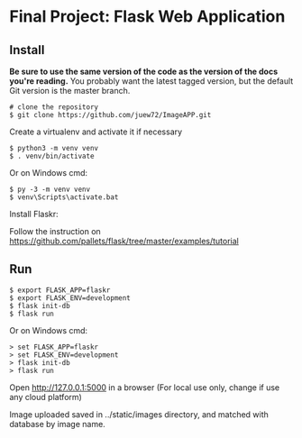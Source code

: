 # Final Project: Flask Web Application


Install
-------

**Be sure to use the same version of the code as the version of the docs
you're reading.** You probably want the latest tagged version, but the
default Git version is the master branch.

    # clone the repository
    $ git clone https://github.com/juew72/ImageAPP.git


Create a virtualenv and activate it if necessary

    $ python3 -m venv venv
    $ . venv/bin/activate

Or on Windows cmd:

    $ py -3 -m venv venv
    $ venv\Scripts\activate.bat

Install Flaskr:

Follow the instruction on https://github.com/pallets/flask/tree/master/examples/tutorial



Run
---


    $ export FLASK_APP=flaskr
    $ export FLASK_ENV=development
    $ flask init-db
    $ flask run

Or on Windows cmd:

    > set FLASK_APP=flaskr
    > set FLASK_ENV=development
    > flask init-db
    > flask run

Open http://127.0.0.1:5000 in a browser (For local use only, change if use any cloud platform)


Image uploaded saved in ../static/images directory, and matched with database by image name.


